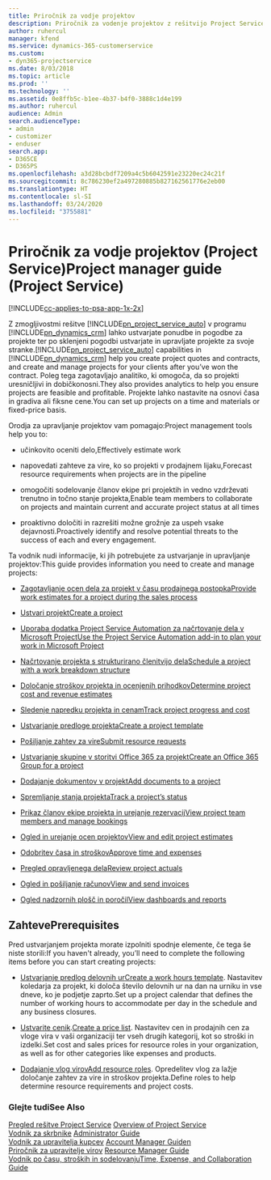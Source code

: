 ```yaml
---
title: Priročnik za vodje projektov
description: Priročnik za vodenje projektov z rešitvijo Project Service
author: ruhercul
manager: kfend
ms.service: dynamics-365-customerservice
ms.custom:
- dyn365-projectservice
ms.date: 8/03/2018
ms.topic: article
ms.prod: ''
ms.technology: ''
ms.assetid: 0e8ffb5c-b1ee-4b37-b4f0-3888c1d4e199
ms.author: ruhercul
audience: Admin
search.audienceType:
- admin
- customizer
- enduser
search.app:
- D365CE
- D365PS
ms.openlocfilehash: a3d28bcbdf7209a4c5b6042591e23220ec24c21f
ms.sourcegitcommit: 8c786230ef2a497280885b827162561776e2eb00
ms.translationtype: HT
ms.contentlocale: sl-SI
ms.lasthandoff: 03/24/2020
ms.locfileid: "3755881"
---
```

# <a name="project-manager-guide-project-service"></a><span data-ttu-id="70bf2-103">Priročnik za vodje projektov (Project Service)</span><span class="sxs-lookup"><span data-stu-id="70bf2-103">Project manager guide (Project Service)</span></span>

[!INCLUDE[cc-applies-to-psa-app-1x-2x](../includes/cc-applies-to-psa-app-1x-2x.md)]

<span data-ttu-id="70bf2-104">Z zmogljivostmi rešitve [!INCLUDE[pn_project_service_auto](../includes/pn-project-service-auto.md)] v programu [!INCLUDE[pn_dynamics_crm](../includes/pn-dynamics-crm.md)] lahko ustvarjate ponudbe in pogodbe za projekte ter po sklenjeni pogodbi ustvarjate in upravljate projekte za svoje stranke.</span><span class="sxs-lookup"><span data-stu-id="70bf2-104">[!INCLUDE[pn_project_service_auto](../includes/pn-project-service-auto.md)] capabilities in [!INCLUDE[pn_dynamics_crm](../includes/pn-dynamics-crm.md)] help you create project quotes and contracts, and create and manage projects for your clients after you’ve won the contract.</span></span> <span data-ttu-id="70bf2-105">Poleg tega zagotavljajo analitiko, ki omogoča, da so projekti uresničljivi in dobičkonosni.</span><span class="sxs-lookup"><span data-stu-id="70bf2-105">They also provides analytics to help you ensure projects are feasible and profitable.</span></span> <span data-ttu-id="70bf2-106">Projekte lahko nastavite na osnovi časa in gradiva ali fiksne cene.</span><span class="sxs-lookup"><span data-stu-id="70bf2-106">You can set up projects on a time and materials or fixed-price basis.</span></span>  
  
 <span data-ttu-id="70bf2-107">Orodja za upravljanje projektov vam pomagajo:</span><span class="sxs-lookup"><span data-stu-id="70bf2-107">Project management tools help you to:</span></span>  
  
-   <span data-ttu-id="70bf2-108">učinkovito oceniti delo,</span><span class="sxs-lookup"><span data-stu-id="70bf2-108">Effectively estimate work</span></span>  
  
-   <span data-ttu-id="70bf2-109">napovedati zahteve za vire, ko so projekti v prodajnem lijaku,</span><span class="sxs-lookup"><span data-stu-id="70bf2-109">Forecast resource requirements when projects are in the pipeline</span></span>  
  
-   <span data-ttu-id="70bf2-110">omogočiti sodelovanje članov ekipe pri projektih in vedno vzdrževati trenutno in točno stanje projekta,</span><span class="sxs-lookup"><span data-stu-id="70bf2-110">Enable team members to collaborate on projects and maintain current and accurate project status at all times</span></span>  
  
-   <span data-ttu-id="70bf2-111">proaktivno določiti in razrešiti možne grožnje za uspeh vsake dejavnosti.</span><span class="sxs-lookup"><span data-stu-id="70bf2-111">Proactively identify and resolve potential threats to the success of each and every engagement.</span></span>  
  
<span data-ttu-id="70bf2-112">Ta vodnik nudi informacije, ki jih potrebujete za ustvarjanje in upravljanje projektov:</span><span class="sxs-lookup"><span data-stu-id="70bf2-112">This guide provides information you need to create and manage projects:</span></span>  
  
-   [<span data-ttu-id="70bf2-113">Zagotavljanje ocen dela za projekt v času prodajnega postopka</span><span class="sxs-lookup"><span data-stu-id="70bf2-113">Provide work estimates for a project during the sales process</span></span>](../project-service/provide-estimates-project-during-sales-process.md)  
  
-   [<span data-ttu-id="70bf2-114">Ustvari projekt</span><span class="sxs-lookup"><span data-stu-id="70bf2-114">Create a project</span></span>](../project-service/create-project.md)  
  
-   [<span data-ttu-id="70bf2-115">Uporaba dodatka Project Service Automation za načrtovanje dela v Microsoft Project</span><span class="sxs-lookup"><span data-stu-id="70bf2-115">Use the Project Service Automation add-in to plan your work in Microsoft Project</span></span>](../project-service/add-plan-work-microsoft-project.md)  
  
-   [<span data-ttu-id="70bf2-116">Načrtovanje projekta s strukturirano členitvijo dela</span><span class="sxs-lookup"><span data-stu-id="70bf2-116">Schedule a project with a work breakdown structure</span></span>](../project-service/schedule-project-work-breakdown-structure.md)  
  
-   [<span data-ttu-id="70bf2-117">Določanje stroškov projekta in ocenjenih prihodkov</span><span class="sxs-lookup"><span data-stu-id="70bf2-117">Determine project cost and revenue estimates</span></span>](../project-service/determine-project-cost-revenue-estimates.md)  
  
-   [<span data-ttu-id="70bf2-118">Sledenje napredku projekta in cenam</span><span class="sxs-lookup"><span data-stu-id="70bf2-118">Track project progress and cost</span></span>](../project-service/track-project-progress-cost.md)  
  
-   [<span data-ttu-id="70bf2-119">Ustvarjanje predloge projekta</span><span class="sxs-lookup"><span data-stu-id="70bf2-119">Create a project template</span></span>](../project-service/create-project-template.md)  
  
-   [<span data-ttu-id="70bf2-120">Pošiljanje zahtev za vire</span><span class="sxs-lookup"><span data-stu-id="70bf2-120">Submit resource requests</span></span>](../project-service/submit-resource-requests.md)  
  
-   [<span data-ttu-id="70bf2-121">Ustvarjanje skupine v storitvi Office 365 za projekt</span><span class="sxs-lookup"><span data-stu-id="70bf2-121">Create an Office 365 Group for a project</span></span>](../project-service/create-office-365-group-project.md)  
  
-   [<span data-ttu-id="70bf2-122">Dodajanje dokumentov v projekt</span><span class="sxs-lookup"><span data-stu-id="70bf2-122">Add documents to a project</span></span>](../project-service/add-documents-project.md)  
  
-   [<span data-ttu-id="70bf2-123">Spremljanje stanja projekta</span><span class="sxs-lookup"><span data-stu-id="70bf2-123">Track a project’s status</span></span>](../project-service/track-project-status.md)  
  
-   [<span data-ttu-id="70bf2-124">Prikaz članov ekipe projekta in urejanje rezervacij</span><span class="sxs-lookup"><span data-stu-id="70bf2-124">View project team members and manage bookings</span></span>](../project-service/view-project-team-members-manage-bookings.md)  
  
-   [<span data-ttu-id="70bf2-125">Ogled in urejanje ocen projektov</span><span class="sxs-lookup"><span data-stu-id="70bf2-125">View and edit project estimates</span></span>](../project-service/view-edit-project-estimates.md)  
  
-   [<span data-ttu-id="70bf2-126">Odobritev časa in stroškov</span><span class="sxs-lookup"><span data-stu-id="70bf2-126">Approve time and expenses</span></span>](../project-service/approve-time-expenses.md)  
  
-   [<span data-ttu-id="70bf2-127">Pregled opravljenega dela</span><span class="sxs-lookup"><span data-stu-id="70bf2-127">Review project actuals</span></span>](../project-service/review-project-actuals.md)  
  
-   [<span data-ttu-id="70bf2-128">Ogled in pošiljanje računov</span><span class="sxs-lookup"><span data-stu-id="70bf2-128">View and send invoices</span></span>](../project-service/view-send-invoices.md)  
  
-   [<span data-ttu-id="70bf2-129">Ogled nadzornih plošč in poročil</span><span class="sxs-lookup"><span data-stu-id="70bf2-129">View dashboards and reports</span></span>](../project-service/view-dashboards-reports.md)  
  
## <a name="prerequisites"></a><span data-ttu-id="70bf2-130">Zahteve</span><span class="sxs-lookup"><span data-stu-id="70bf2-130">Prerequisites</span></span>  
 <span data-ttu-id="70bf2-131">Pred ustvarjanjem projekta morate izpolniti spodnje elemente, če tega še niste storili:</span><span class="sxs-lookup"><span data-stu-id="70bf2-131">If you haven't already, you’ll need to complete the following items before you can start creating projects:</span></span>  
  
-   <span data-ttu-id="70bf2-132">[Ustvarjanje predlog delovnih ur](../project-service/create-work-hours-template.md)</span><span class="sxs-lookup"><span data-stu-id="70bf2-132">[Create a work hours template](../project-service/create-work-hours-template.md).</span></span> <span data-ttu-id="70bf2-133">Nastavitev koledarja za projekt, ki določa število delovnih ur na dan na urniku in vse dneve, ko je podjetje zaprto.</span><span class="sxs-lookup"><span data-stu-id="70bf2-133">Set up a project calendar that defines the number of working hours to accommodate per day in the schedule and any business closures.</span></span>  
  
-   <span data-ttu-id="70bf2-134">[Ustvarite cenik](../project-service/create-price-list.md).</span><span class="sxs-lookup"><span data-stu-id="70bf2-134">[Create a price list](../project-service/create-price-list.md).</span></span> <span data-ttu-id="70bf2-135">Nastavitev cen in prodajnih cen za vloge vira v vaši organizaciji ter vseh drugih kategorij, kot so stroški in izdelki.</span><span class="sxs-lookup"><span data-stu-id="70bf2-135">Set cost and sales prices for resource roles in your organization, as well as for other categories like expenses and products.</span></span>  
  
-   <span data-ttu-id="70bf2-136">[Dodajanje vlog virov](../project-service/add-resource-roles.md)</span><span class="sxs-lookup"><span data-stu-id="70bf2-136">[Add resource roles](../project-service/add-resource-roles.md).</span></span> <span data-ttu-id="70bf2-137">Opredelitev vlog za lažje določanje zahtev za vire in stroškov projekta.</span><span class="sxs-lookup"><span data-stu-id="70bf2-137">Define roles to help determine resource requirements and project costs.</span></span>  
  
### <a name="see-also"></a><span data-ttu-id="70bf2-138">Glejte tudi</span><span class="sxs-lookup"><span data-stu-id="70bf2-138">See Also</span></span>  
 <span data-ttu-id="70bf2-139">[Pregled rešitve Project Service](../project-service/overview.md) </span><span class="sxs-lookup"><span data-stu-id="70bf2-139">[Overview of Project Service](../project-service/overview.md) </span></span>  
 <span data-ttu-id="70bf2-140">[Vodnik za skrbnike](../project-service/admin-guide.md) </span><span class="sxs-lookup"><span data-stu-id="70bf2-140">[Administrator Guide](../project-service/admin-guide.md) </span></span>  
 <span data-ttu-id="70bf2-141">[Vodnik za upravitelja kupcev](../project-service/account-manager-guide.md) </span><span class="sxs-lookup"><span data-stu-id="70bf2-141">[Account Manager Guiden](../project-service/account-manager-guide.md) </span></span>  
 <span data-ttu-id="70bf2-142">[Priročnik za upravitelje virov](../project-service/resource-manager-guide.md) </span><span class="sxs-lookup"><span data-stu-id="70bf2-142">[Resource Manager Guide](../project-service/resource-manager-guide.md) </span></span>  
 [<span data-ttu-id="70bf2-143">Vodnik po času, stroških in sodelovanju</span><span class="sxs-lookup"><span data-stu-id="70bf2-143">Time, Expense, and Collaboration Guide</span></span>](../project-service/time-expense-collaboration-guide.md)

